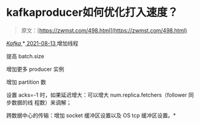 <!--yml
category: 未分类
date: 0001-01-01 00:00:00
--->

# kafkaproducer如何优化打入速度？

> 原文：[https://zwmst.com/498.html](https://zwmst.com/498.html)

   [ *Kafka* ](https://zwmst.com/kafka)*[ <time datetime="2021-08-14T06:57:17+08:00"> 2021-08-13 </time> ](https://zwmst.com/498.html)  增加线程

提高 batch.size

增加更多 producer 实例

增加 partition 数

设置 acks=-1 时，如果延迟增大：可以增大 num.replica.fetchers（follower 同步数据的线 程数）来调解；

跨数据中心的传输：增加 socket 缓冲区设置以及 OS tcp 缓冲区设置。*